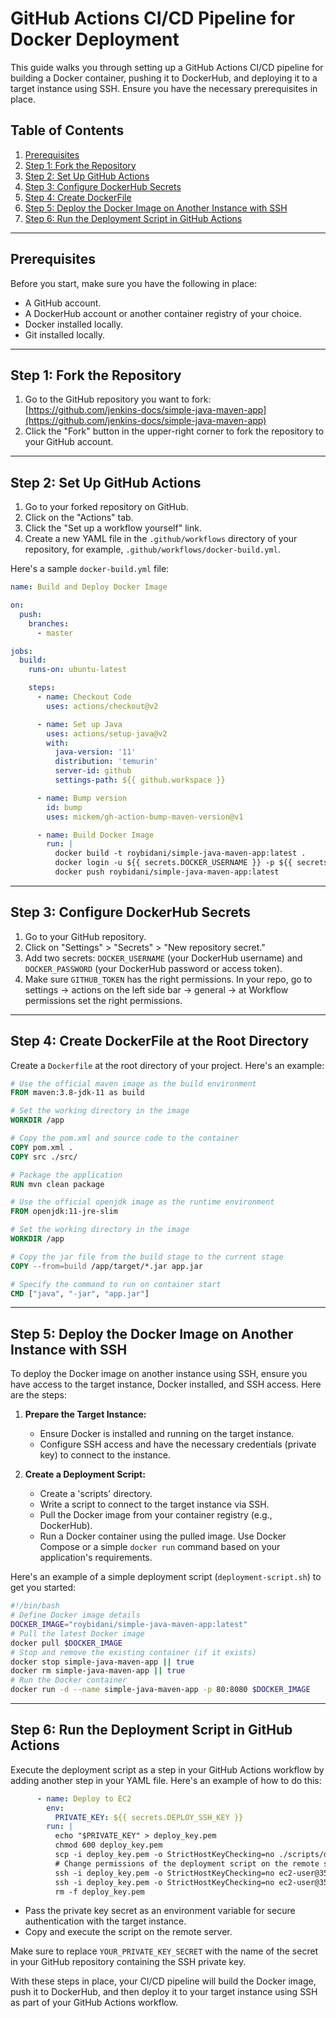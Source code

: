 # GitHub Actions CI/CD Pipeline for Docker Deployment

This guide walks you through setting up a GitHub Actions CI/CD pipeline for building a Docker container, pushing it to DockerHub, and deploying it to a target instance using SSH. Ensure you have the necessary prerequisites in place.

## Table of Contents

1. [Prerequisites](#prerequisites)
2. [Step 1: Fork the Repository](#step-1-fork-the-repository)
3. [Step 2: Set Up GitHub Actions](#step-2-set-up-github-actions)
4. [Step 3: Configure DockerHub Secrets](#step-3-configure-dockerhub-secrets)
5. [Step 4: Create DockerFile](#step-4-create-dockerfile-at-the-root-directory)
6. [Step 5: Deploy the Docker Image on Another Instance with SSH](#step-5-deploy-the-docker-image-on-another-instance-with-ssh)
7. [Step 6: Run the Deployment Script in GitHub Actions](#step-6-run-the-deployment-script-in-github-actions)

---

## Prerequisites

Before you start, make sure you have the following in place:

- A GitHub account.
- A DockerHub account or another container registry of your choice.
- Docker installed locally.
- Git installed locally.

---

## Step 1: Fork the Repository

1. Go to the GitHub repository you want to fork: [https://github.com/jenkins-docs/simple-java-maven-app](https://github.com/jenkins-docs/simple-java-maven-app)
2. Click the "Fork" button in the upper-right corner to fork the repository to your GitHub account.

---

## Step 2: Set Up GitHub Actions

1. Go to your forked repository on GitHub.
2. Click on the "Actions" tab.
3. Click the "Set up a workflow yourself" link.
4. Create a new YAML file in the `.github/workflows` directory of your repository, for example, `.github/workflows/docker-build.yml`.

Here's a sample `docker-build.yml` file:

```yaml
name: Build and Deploy Docker Image

on:
  push:
    branches:
      - master

jobs:
  build:
    runs-on: ubuntu-latest

    steps:
      - name: Checkout Code
        uses: actions/checkout@v2

      - name: Set up Java
        uses: actions/setup-java@v2
        with:
          java-version: '11'
          distribution: 'temurin'
          server-id: github
          settings-path: ${{ github.workspace }}

      - name: Bump version
        id: bump
        uses: mickem/gh-action-bump-maven-version@v1

      - name: Build Docker Image
        run: |
          docker build -t roybidani/simple-java-maven-app:latest .
          docker login -u ${{ secrets.DOCKER_USERNAME }} -p ${{ secrets.DOCKER_PASSWORD }}
          docker push roybidani/simple-java-maven-app:latest
```

---

## Step 3: Configure DockerHub Secrets

1. Go to your GitHub repository.
2. Click on "Settings" > "Secrets" > "New repository secret."
3. Add two secrets: `DOCKER_USERNAME` (your DockerHub username) and `DOCKER_PASSWORD` (your DockerHub password or access token).
4. Make sure `GITHUB_TOKEN` has the right permissions. In your repo, go to settings -> actions on the left side bar -> general -> at Workflow permissions set the right permissions.

---

## Step 4: Create DockerFile at the Root Directory

Create a `Dockerfile` at the root directory of your project. Here's an example:

```dockerfile
# Use the official maven image as the build environment
FROM maven:3.8-jdk-11 as build

# Set the working directory in the image
WORKDIR /app

# Copy the pom.xml and source code to the container
COPY pom.xml .
COPY src ./src/

# Package the application
RUN mvn clean package

# Use the official openjdk image as the runtime environment
FROM openjdk:11-jre-slim

# Set the working directory in the image
WORKDIR /app

# Copy the jar file from the build stage to the current stage
COPY --from=build /app/target/*.jar app.jar

# Specify the command to run on container start
CMD ["java", "-jar", "app.jar"]
```

---

## Step 5: Deploy the Docker Image on Another Instance with SSH

To deploy the Docker image on another instance using SSH, ensure you have access to the target instance, Docker installed, and SSH access. Here are the steps:

1. **Prepare the Target Instance:**
   - Ensure Docker is installed and running on the target instance.
   - Configure SSH access and have the necessary credentials (private key) to connect to the instance.

2. **Create a Deployment Script:**
   - Create a 'scripts' directory.
   - Write a script to connect to the target instance via SSH.
   - Pull the Docker image from your container registry (e.g., DockerHub).
   - Run a Docker container using the pulled image. Use Docker Compose or a simple `docker run` command based on your application's requirements.

Here's an example of a simple deployment script (`deployment-script.sh`) to get you started:

```bash
#!/bin/bash
# Define Docker image details
DOCKER_IMAGE="roybidani/simple-java-maven-app:latest"
# Pull the latest Docker image
docker pull $DOCKER_IMAGE
# Stop and remove the existing container (if it exists)
docker stop simple-java-maven-app || true
docker rm simple-java-maven-app || true
# Run the Docker container
docker run -d --name simple-java-maven-app -p 80:8080 $DOCKER_IMAGE
```

---

## Step 6: Run the Deployment Script in GitHub Actions

Execute the deployment script as a step in your GitHub Actions workflow by adding another step in your YAML file. Here's an example of how to do this:

```yaml
      - name: Deploy to EC2
        env:
          PRIVATE_KEY: ${{ secrets.DEPLOY_SSH_KEY }}
        run: |
          echo "$PRIVATE_KEY" > deploy_key.pem
          chmod 600 deploy_key.pem
          scp -i deploy_key.pem -o StrictHostKeyChecking=no ./scripts/deployment-script.sh ec2-user@35.180.61.1:/tmp/
          # Change permissions of the deployment script on the remote server
          ssh -i deploy_key.pem -o StrictHostKeyChecking=no ec2-user@35.180.61.1 "chmod +x /tmp/deployment-script.sh"
          ssh -i deploy_key.pem -o StrictHostKeyChecking=no ec2-user@35.180.61.1 "/tmp/deployment-script.sh"
          rm -f deploy_key.pem
```

- Pass the private key secret as an environment variable for secure authentication with the target instance.
- Copy and execute the script on the remote server.

Make sure to replace `YOUR_PRIVATE_KEY_SECRET` with the name of the secret in your GitHub repository containing the SSH private key.

With these steps in place, your CI/CD pipeline will build the Docker image, push it to DockerHub, and then deploy it to your target instance using SSH as part of your GitHub Actions workflow.
